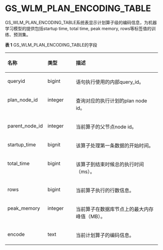 # GS\_WLM\_PLAN\_ENCODING\_TABLE<a name="ZH-CN_TOPIC_0289899943"></a>

GS\_WLM\_PLAN\_ENCODING\_TABLE系统表显示计划算子级的编码信息，为机器学习模型的提供包括startup time, total time, peak memory, rows等标签值的训练、预测集。

**表 1**  GS\_WLM\_PLAN\_ENCODING\_TABLE的字段

<a name="zh-cn_topic_0283136898_zh-cn_topic_0111176227_table85181143511"></a>
<table><thead align="left"><tr id="zh-cn_topic_0283136898_zh-cn_topic_0111176227_row12518114125110"><th class="cellrowborder" valign="top" width="22%" id="mcps1.2.4.1.1"><p id="zh-cn_topic_0283136898_zh-cn_topic_0111176227_p7518161415512"><a name="zh-cn_topic_0283136898_zh-cn_topic_0111176227_p7518161415512"></a><a name="zh-cn_topic_0283136898_zh-cn_topic_0111176227_p7518161415512"></a>名称</p>
</th>
<th class="cellrowborder" valign="top" width="19%" id="mcps1.2.4.1.2"><p id="zh-cn_topic_0283136898_zh-cn_topic_0111176227_p651816147513"><a name="zh-cn_topic_0283136898_zh-cn_topic_0111176227_p651816147513"></a><a name="zh-cn_topic_0283136898_zh-cn_topic_0111176227_p651816147513"></a>类型</p>
</th>
<th class="cellrowborder" valign="top" width="59%" id="mcps1.2.4.1.3"><p id="zh-cn_topic_0283136898_zh-cn_topic_0111176227_p1351919149511"><a name="zh-cn_topic_0283136898_zh-cn_topic_0111176227_p1351919149511"></a><a name="zh-cn_topic_0283136898_zh-cn_topic_0111176227_p1351919149511"></a>描述</p>
</th>
</tr>
</thead>
<tbody><tr id="zh-cn_topic_0283136898_zh-cn_topic_0111176227_row155196149514"><td class="cellrowborder" valign="top" width="22%" headers="mcps1.2.4.1.1 "><p id="zh-cn_topic_0283136898_zh-cn_topic_0111176227_p2519314135114"><a name="zh-cn_topic_0283136898_zh-cn_topic_0111176227_p2519314135114"></a><a name="zh-cn_topic_0283136898_zh-cn_topic_0111176227_p2519314135114"></a>queryid</p>
</td>
<td class="cellrowborder" valign="top" width="19%" headers="mcps1.2.4.1.2 "><p id="zh-cn_topic_0283136898_zh-cn_topic_0111176227_p1651921418517"><a name="zh-cn_topic_0283136898_zh-cn_topic_0111176227_p1651921418517"></a><a name="zh-cn_topic_0283136898_zh-cn_topic_0111176227_p1651921418517"></a>bigint</p>
</td>
<td class="cellrowborder" valign="top" width="59%" headers="mcps1.2.4.1.3 "><p id="zh-cn_topic_0283136898_zh-cn_topic_0111176227_p4519141415115"><a name="zh-cn_topic_0283136898_zh-cn_topic_0111176227_p4519141415115"></a><a name="zh-cn_topic_0283136898_zh-cn_topic_0111176227_p4519141415115"></a>语句执行使用的内部query_id。</p>
</td>
</tr>
<tr id="zh-cn_topic_0283136898_zh-cn_topic_0111176227_row551921411518"><td class="cellrowborder" valign="top" width="22%" headers="mcps1.2.4.1.1 "><p id="zh-cn_topic_0283136898_zh-cn_topic_0111176227_p85191414155117"><a name="zh-cn_topic_0283136898_zh-cn_topic_0111176227_p85191414155117"></a><a name="zh-cn_topic_0283136898_zh-cn_topic_0111176227_p85191414155117"></a>plan_node_id</p>
</td>
<td class="cellrowborder" valign="top" width="19%" headers="mcps1.2.4.1.2 "><p id="zh-cn_topic_0283136898_zh-cn_topic_0111176227_p1951991455112"><a name="zh-cn_topic_0283136898_zh-cn_topic_0111176227_p1951991455112"></a><a name="zh-cn_topic_0283136898_zh-cn_topic_0111176227_p1951991455112"></a>integer</p>
</td>
<td class="cellrowborder" valign="top" width="59%" headers="mcps1.2.4.1.3 "><p id="zh-cn_topic_0283136898_zh-cn_topic_0111176227_p3519101415516"><a name="zh-cn_topic_0283136898_zh-cn_topic_0111176227_p3519101415516"></a><a name="zh-cn_topic_0283136898_zh-cn_topic_0111176227_p3519101415516"></a>查询对应的执行计划的plan node id。</p>
</td>
</tr>
<tr id="zh-cn_topic_0283136898_row172665311524"><td class="cellrowborder" valign="top" width="22%" headers="mcps1.2.4.1.1 "><p id="zh-cn_topic_0283136898_p326718311523"><a name="zh-cn_topic_0283136898_p326718311523"></a><a name="zh-cn_topic_0283136898_p326718311523"></a>parent_node_id</p>
</td>
<td class="cellrowborder" valign="top" width="19%" headers="mcps1.2.4.1.2 "><p id="zh-cn_topic_0283136898_p11268173195216"><a name="zh-cn_topic_0283136898_p11268173195216"></a><a name="zh-cn_topic_0283136898_p11268173195216"></a>integer</p>
</td>
<td class="cellrowborder" valign="top" width="59%" headers="mcps1.2.4.1.3 "><p id="zh-cn_topic_0283136898_p62685325216"><a name="zh-cn_topic_0283136898_p62685325216"></a><a name="zh-cn_topic_0283136898_p62685325216"></a>当前算子的父节点node id。</p>
</td>
</tr>
<tr id="zh-cn_topic_0283136898_zh-cn_topic_0111176227_row251961411512"><td class="cellrowborder" valign="top" width="22%" headers="mcps1.2.4.1.1 "><p id="zh-cn_topic_0283136898_zh-cn_topic_0111176227_p10519171455119"><a name="zh-cn_topic_0283136898_zh-cn_topic_0111176227_p10519171455119"></a><a name="zh-cn_topic_0283136898_zh-cn_topic_0111176227_p10519171455119"></a>startup_time</p>
</td>
<td class="cellrowborder" valign="top" width="19%" headers="mcps1.2.4.1.2 "><p id="zh-cn_topic_0283136898_zh-cn_topic_0111176227_p10519314105112"><a name="zh-cn_topic_0283136898_zh-cn_topic_0111176227_p10519314105112"></a><a name="zh-cn_topic_0283136898_zh-cn_topic_0111176227_p10519314105112"></a>bignit</p>
</td>
<td class="cellrowborder" valign="top" width="59%" headers="mcps1.2.4.1.3 "><p id="zh-cn_topic_0283136898_zh-cn_topic_0111176227_p751971405113"><a name="zh-cn_topic_0283136898_zh-cn_topic_0111176227_p751971405113"></a><a name="zh-cn_topic_0283136898_zh-cn_topic_0111176227_p751971405113"></a>该算子处理第一条数据的开始时间。</p>
</td>
</tr>
<tr id="zh-cn_topic_0283136898_zh-cn_topic_0111176227_row15191214175110"><td class="cellrowborder" valign="top" width="22%" headers="mcps1.2.4.1.1 "><p id="zh-cn_topic_0283136898_p14772122852711"><a name="zh-cn_topic_0283136898_p14772122852711"></a><a name="zh-cn_topic_0283136898_p14772122852711"></a>total_time</p>
</td>
<td class="cellrowborder" valign="top" width="19%" headers="mcps1.2.4.1.2 "><p id="zh-cn_topic_0283136898_p1777362810279"><a name="zh-cn_topic_0283136898_p1777362810279"></a><a name="zh-cn_topic_0283136898_p1777362810279"></a>bigint</p>
</td>
<td class="cellrowborder" valign="top" width="59%" headers="mcps1.2.4.1.3 "><p id="zh-cn_topic_0283136898_p19773152842718"><a name="zh-cn_topic_0283136898_p19773152842718"></a><a name="zh-cn_topic_0283136898_p19773152842718"></a>该算子到结束时候总的执行时间（ms）。</p>
</td>
</tr>
<tr id="zh-cn_topic_0283136898_zh-cn_topic_0111176227_row15519614165115"><td class="cellrowborder" valign="top" width="22%" headers="mcps1.2.4.1.1 "><p id="zh-cn_topic_0283136898_p19121191334215"><a name="zh-cn_topic_0283136898_p19121191334215"></a><a name="zh-cn_topic_0283136898_p19121191334215"></a>rows</p>
</td>
<td class="cellrowborder" valign="top" width="19%" headers="mcps1.2.4.1.2 "><p id="zh-cn_topic_0283136898_p191212131422"><a name="zh-cn_topic_0283136898_p191212131422"></a><a name="zh-cn_topic_0283136898_p191212131422"></a>bigint</p>
</td>
<td class="cellrowborder" valign="top" width="59%" headers="mcps1.2.4.1.3 "><p id="zh-cn_topic_0283136898_p9121131344215"><a name="zh-cn_topic_0283136898_p9121131344215"></a><a name="zh-cn_topic_0283136898_p9121131344215"></a>当前算子执行的行数信息。</p>
</td>
</tr>
<tr id="zh-cn_topic_0283136898_zh-cn_topic_0111176227_row13519514115111"><td class="cellrowborder" valign="top" width="22%" headers="mcps1.2.4.1.1 "><p id="zh-cn_topic_0283136898_p14601180174310"><a name="zh-cn_topic_0283136898_p14601180174310"></a><a name="zh-cn_topic_0283136898_p14601180174310"></a>peak_memory</p>
</td>
<td class="cellrowborder" valign="top" width="19%" headers="mcps1.2.4.1.2 "><p id="zh-cn_topic_0283136898_p136011309436"><a name="zh-cn_topic_0283136898_p136011309436"></a><a name="zh-cn_topic_0283136898_p136011309436"></a>integer</p>
</td>
<td class="cellrowborder" valign="top" width="59%" headers="mcps1.2.4.1.3 "><p id="zh-cn_topic_0283136898_p260170144313"><a name="zh-cn_topic_0283136898_p260170144313"></a><a name="zh-cn_topic_0283136898_p260170144313"></a>当前算子在数据库节点上的最大内存峰值（MB）。</p>
</td>
</tr>
<tr id="zh-cn_topic_0283136898_row79205911292"><td class="cellrowborder" valign="top" width="22%" headers="mcps1.2.4.1.1 "><p id="zh-cn_topic_0283136898_p1292011918298"><a name="zh-cn_topic_0283136898_p1292011918298"></a><a name="zh-cn_topic_0283136898_p1292011918298"></a>encode</p>
</td>
<td class="cellrowborder" valign="top" width="19%" headers="mcps1.2.4.1.2 "><p id="zh-cn_topic_0283136898_p9920159122915"><a name="zh-cn_topic_0283136898_p9920159122915"></a><a name="zh-cn_topic_0283136898_p9920159122915"></a>text</p>
</td>
<td class="cellrowborder" valign="top" width="59%" headers="mcps1.2.4.1.3 "><p id="zh-cn_topic_0283136898_p139201894298"><a name="zh-cn_topic_0283136898_p139201894298"></a><a name="zh-cn_topic_0283136898_p139201894298"></a>当前计划算子的编码信息。</p>
</td>
</tr>
</tbody>
</table>

